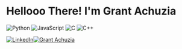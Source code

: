 # Hellooo There! I'm Grant Achuzia

![Python](https://img.shields.io/badge/python-%230076D6?style=for-the-badge&logo=python&logoColor=%23FFD43B)
![JavaScript](https://img.shields.io/badge/javascript-%23F7B93E.svg?style=for-the-badge&logo=javascript&logoColor=%23000000) ![C](https://img.shields.io/badge/c-%2300599C.svg?style=for-the-badge&logo=c&logoColor=white) ![C++](https://img.shields.io/badge/c++-%23E34F26.svg?style=for-the-badge&logo=c%2B%2B&logoColor=white)  

[![LinkedIn](https://img.shields.io/badge/linkedin-0077B5?style=for-the-badge&logo=linkedin&logoColor=white)![Grant Achuzia](https://img.shields.io/badge/Grant%20Achuzia-white?style=for-the-badge&logo=linkedin&logoColor=0077B5)](https://www.linkedin.com/in/grant-achuzia-8259251b8/)

<!---
GAchuzia/GAchuzia is a ✨ special ✨ repository because its `README.md` (this file) appears on your GitHub profile.
You can click the Preview link to take a look at your changes.
--->
